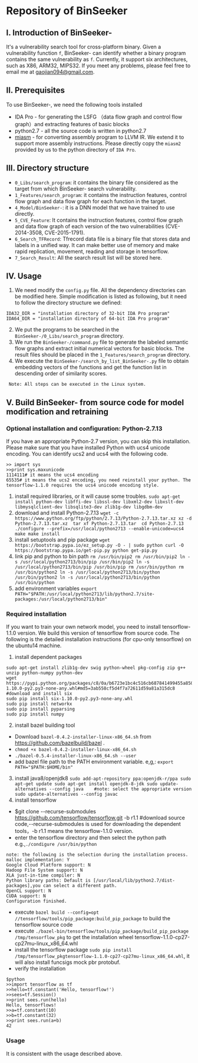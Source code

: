 
# Repository of  BinSeeker
## I. Introduction of BinSeeker-
It's a  vulnerability search tool for cross-platform binary. Given a vulnerability function `f`, BinSeeker- can identify whether a binary program contains the same vulnerability as `f`. Currently, it support six architectures, such as X86, ARM32, MIPS32. If you meet any problems, please feel free to email me at gaojian094@gmail.com.

## II. Prerequisites
To use BinSeeker-, we need the following tools installed
- IDA Pro - for generating the LSFG （data flow graph and control flow graph）and extracting features of basic blocks
- python2.7 - all the source code is written in python2.7 
- [miasm](https://github.com/cea-sec/miasm) - for converting assembly program to LLVM IR. We extend it to support more assembly instructions. Please directly copy the `miasm2` provided by us to the python directory of `IDA Pro`.

## III. Directory structure
- `0_Libs/search_program`: it contains the binary file considered as the target from which BinSeeker- search vulnerability.
- `1_Features/search_program`: it contains the instruction features, control flow graph and data flow graph for each function in the target. 
- `4_Model/BinSeeker-`: it is a DNN model that we have trained to use directly.
- `5_CVE_Feature`: It contains the instruction features, control flow graph and data flow graph of each version of the two vulnerabilities (CVE-2014-3508, CVE-2015-1791).
- `6_Search_TFRecord`: Tfrecord data file is a binary file that stores data and labels in a unified way. It can make better use of memory and make rapid replication, movement, reading and storage in tensorflow. 
- `7_Search_Result`: All the search result list will be stored here.

## IV. Usage
1. We need modify the `config.py` file. All the dependency directories can be modified here. Simple modification is listed as following, but it need to follow the directory structure we defined:
```
IDA32_DIR = "installation directory of 32-bit IDA Pro program"
IDA64_DIR = "installation directory of 64-bit IDA Pro program"
```
2. We put the programs to be searched in the `BinSeeker-/0_Libs/search_program` directory.
3. We run the `BinSeeker-/command.py` file to generate the labeled semantic flow graphs and extract initial numerical vectors for basic blocks. The result files should be placed in the `1_Features/search_program` directory.
4. We execute the `BinSeeker-/search_by_list_BinSeeker-.py` file to obtain embedding vectors of the functions and get the function list in descending order of similarity scores. 

` Note: All steps can be executed in the Linux system.`

## V. Build BinSeeker- from source code for model modification and retraining
### Optional installation and configuration: Python-2.7.13
If you have an appropriate Python-2.7 version, you can skip this installation. Please make sure that you have installed Python with ucs4 unicode encoding. You can identify ucs2 and ucs4 with the following code.
```
>> import sys
>>print sys.maxunicode
1114111# it means the ucs4 encoding
65535# it means the ucs2 encoding, you need reinstall your python. The tensorflow-1.1.0 requires the ucs4 unicode encoding style.
```
1. install required libraries, or it will cause some troubles.
`sudo apt-get install python-dev libffi-dev libssl-dev libxml2-dev libxslt-dev libmysqlclient-dev libsqlite3-dev zlib1g-dev libgdbm-dev`
2. download and install Python-2.7.13
`wget -c https://www.python.org/ftp/python/2.7.13/Python-2.7.13.tar.xz
xz -d Python-2.7.13.tar.xz 
tar xf Python-2.7.13.tar 
cd Python-2.7.13
./configure --prefix=/usr/local/python2713 --enable-unicode=ucs4
make
make install
`
3. install setuptools and pip package
` wget https://bootstrap.pypa.io/ez_setup.py -O - | sudo python
curl -O https://bootstrap.pypa.io/get-pip.py
python get-pip.py
`
4. link pip and python to bin path
`rm /usr/bin/pip2
rm /usr/bin/pip2
ln -s /usr/local/python2713/bin/pip /usr/bin/pip2
ln -s /usr/local/python2713/bin/pip /usr/bin/pip
rm /usr/bin/python
rm /usr/bin/python2
ln -s /usr/local/python2713/bin/python /usr/bin/python2
ln -s /usr/local/python2713/bin/python /usr/bin/python
`
5. add environment variables 
`export PATH="$PATH:/usr/local/python2713/lib/python2.7/site-packages:/usr/local/python2713/bin"
`

### Required installation

If you want to train your own network model, you need to install tensorflow-1.1.0 version. We build this version of tensorflow from source code. The following is the detailed installation instructions (for cpu-only tensorflow) on the ubuntu14 machine.

1. install dependent packages
```
sudo apt-get install zlib1g-dev swig python-wheel pkg-config zip g++ unzip python-numpy python-dev
wget https://pypi.python.org/packages/c8/0a/b6723e1bc4c516cb687841499455a8505b44607ab535be01091c0f24f079/six-1.10.0-py2.py3-none-any.whl#md5=3ab558cf5d4f7a72611d59a81a315dc8 #download and install six
sudo pip install six-1.10.0-py2.py3-none-any.whl 
sudo pip install networkx
sudo pip install pyparsing
sudo pip install numpy
```
2. install bazel building tool
- Download `bazel-0.4.2-installer-linux-x86_64.sh` from https://github.com/bazelbuild/bazel .
- `chmod +x bazel-0.4.2-installer-linux-x86_64.sh`
- `./bazel-0.5.4-installer-linux-x86_64.sh --user`
- add bazel file path to the PATH environment variable. e,g,: `export PATH="$PATH:$HOME/bin"`
3. install java8/openjdk8
`sudo add-apt-repository ppa:openjdk-r/ppa
 sudo apt-get update
 sudo apt-get install openjdk-8-jdk
 sudo update-alternatives --config java    #note: select the appropriate version
 sudo update-alternatives --config javac`
4. install tensorflow
- $git clone --recurse-submodules https://github.com/tensorflow/tensorflow.git -b r1.1   #download source code,--recurse-submodules is used for downloading the dependent tools，-b r1.1 means the tensorflow-1.1.0 version.
-  enter the tensorflow directory and then select the python path
e.g.,`./condigure /usr/bin/python`
```
note: the following is the selection during the installation process.
malloc implementation: Y
Google Cloud Platform support: N
Hadoop File System support: N
XLA just-in-time compiler: N
Python library paths: Default is [/usr/local/lib/python2.7/dist-packages],you can select a different path.
OpenCL support: N
CUDA support: N
Configuration finished.
```
- execute `bazel build --config=opt //tensorflow/tools/pip_package:build_pip_package` to build the tensorflow source code
- execute `./bazel-bin/tensorflow/tools/pip_package/build_pip_package /tmp/tensorflow_pkg` to get the installation wheel tensorflow-1.1.0-cp27-cp27mu-linux_x86_64.whl
- install the tensorflow package `sudo pip install /tmp/tensorflow_pkgtensorflow-1.1.0-cp27-cp27mu-linux_x86_64.whl`, it will also install funcsigs mock pbr protobuf.
- verify the installation
```
$python
>>import tensorflow as tf
>>hello=tf.constant('Hello, tensorflow!')
>>sees=tf.Session()
>>print sees.run(hello)
Hello, tensorflows!
>>a=tf.constant(10)
>>b=tf.constant(32)
>>print sees.run(a+b)
42
```
### Usage
It is consistent with the usage described above.

